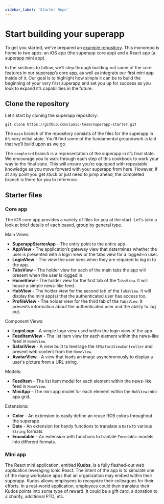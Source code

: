 ```yaml
---
sidebar_label: 'Starter Repo'
---
```


# Start building your superapp

To get you started, we’ve prepared an [example repository](https://github.com/ionic-team/superapp-starter). This monorepo is home to two apps: an iOS app (the superapp core app) and a React app (a superapp mini app).

In the sections to follow, we’ll step through building out some of the core features in our superapp’s core app, as well as integrate our first mini app inside of it. Our goal is to highlight how simple it can be to build the beginning of your very first superapp and set you up for success as you look to expand it’s capabilities in the future.

## Clone the repository

Let’s start by cloning the superapp repository:

```shell
git clone https://github.com/ionic-team/superapp-starter.git
```

The `main` branch of the repository consists of the files for the superapp in it’s very initial state. You’ll find some of the fundamental groundwork is laid that we’ll build upon as we go.

The `completed` branch is a representation of the superapp in it’s final state. We encourage you to walk through each step of this cookbook to work your way to the final state. This will ensure you’re equipped with repeatable knowledge as you move forward with your superapp from here. However, if at any point you get stuck or just need to jump ahead, the completed branch is there for you to reference.

## Starter files

### Core app

The iOS core app provides a variety of files for you at the start. Let's take a look at brief details of each based, group by general type.

Main Views:

- **SuperappStarterApp** - The entry point to the entire app.
- **AppView** - The application’s gateway view that determines whether the user is presented with a login view or the tabs view for a logged-in user.
- **LoginView** - The view the user sees when they are required to log in to the app.
- **TabsView** - The holder view for each of the main tabs the app will present when the user is logged in.
- **HomeView** - The holder view for the first tab of the `TabsView`. It will house a simple news-like feed.
- **HubView** - The holder view for the second tab of the `TabsView`. It will display the mini app(s) that the authenticated user has access too.
- **ProfileView** - The holder view for the third tab of the `TabsView`. It presents information about the authenticated user and the ability to log out.

Component Views:

- **LoginLogo** - A simple logo view used within the login view of the app.
- **FeedItemView** - The list item view for each element within the news-like feed in `HomeView`.
- **SafariView** - A view built to leverage the `SFSafariViewController` and present web content from the `HomeView`.
- **AvatarView** - A view that loads an image asynchronously to display a user's picture from a URL string.

Models:

- **FeedItem** - The list item model for each element within the news-like feed in `HomeView`.
- **MiniApp** - The mini app model for each element within the `HubView` mini app grid.

Extensions:

- **Color** - An extension to easily define an reuse RGB colors throughout the superapp.
- **Date** - An extension for handy functions to translate a `Date` to various `String` formats.
- **Encodable** - An extension with functions to tranlate `Encodable` models into different formats.

### Mini app

The React mini application, entitled **Kudos**, is a fully fleshed-out web application leveraging Ionic React. The intent of the app is to simulate one of the many workplace apps that an organization may embed within their superapp. Kudos allows employees to recognize their colleagues for their efforts. In a real-world application, employees could then translate their Kudos points into some type of reward. It could be a gift card, a donation to a charity, additional PTO, etc.
